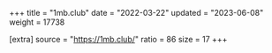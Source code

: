 +++
title = "1mb.club"
date = "2022-03-22"
updated = "2023-06-08"
weight = 17738

[extra]
source = "https://1mb.club/"
ratio = 86
size = 17
+++
